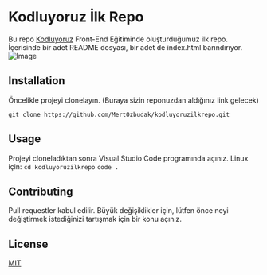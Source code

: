# Kodluyoruz İlk Repo
Bu repo [Kodluyoruz](https://www.kodluyoruz.org/) Front-End Eğitiminde oluşturduğumuz ilk repo. İçerisinde bir adet README dosyası, bir adet de index.html barındırıyor.
![Image](https://github.com/MertOzbudak/kodluyoruzilkrepo/figures/github.png)
## Installation

Öncelikle projeyi clonelayın. (Buraya sizin reponuzdan aldığınız link gelecek)

`git clone https://github.com/MertOzbudak/kodluyoruzilkrepo.git`

## Usage

Projeyi cloneladıktan sonra Visual Studio Code programında açınız.
Linux için:
`cd kodluyoruzilkrepo`
`code .`

## Contributing

Pull requestler kabul edilir. Büyük değişiklikler için, lütfen önce neyi değiştirmek istediğinizi tartışmak için bir konu açınız.

## License

[MIT](https://choosealicense.com/licenses/mit/) 